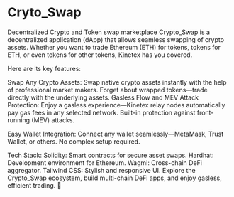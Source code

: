 # Cryto_Swap
Decentralized Crypto and Token swap marketplace
Crypto_Swap is a decentralized application (dApp) that allows seamless swapping of crypto assets. Whether you want to trade Ethereum (ETH) for tokens, tokens for ETH, or even tokens for other tokens, Kinetex has you covered. 

Here are its key features:

Swap Any Crypto Assets:
Swap native crypto assets instantly with the help of professional market makers.
Forget about wrapped tokens—trade directly with the underlying assets.
Gasless Flow and MEV Attack Protection:
Enjoy a gasless experience—Kinetex relay nodes automatically pay gas fees in any selected network.
Built-in protection against front-running (MEV) attacks.

Easy Wallet Integration:
Connect any wallet seamlessly—MetaMask, Trust Wallet, or others.
No complex setup required.

Tech Stack:
Solidity: Smart contracts for secure asset swaps.
Hardhat: Development environment for Ethereum.
Wagmi: Cross-chain DeFi aggregator.
Tailwind CSS: Stylish and responsive UI.
Explore the Crypto_Swap ecosystem, build multi-chain DeFi apps, and enjoy gasless, efficient trading. 🚀
